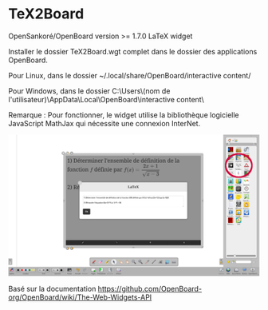 # TeX2Board
OpenSankoré/OpenBoard version >= 1.7.0 LaTeX widget

Installer le dossier TeX2Board.wgt complet dans le dossier des applications OpenBoard.

Pour Linux, dans le dossier ~/.local/share/OpenBoard/interactive content/

Pour Windows, dans le dossier C:\Users\\(nom de l'utilisateur)\AppData\Local\OpenBoard\interactive content\

Remarque : Pour fonctionner, le widget utilise la bibliothèque logicielle JavaScript MathJax qui nécessite une connexion InterNet.

<img src="Screenshot_20220922_172625.png" width="640">

Basé sur la documentation https://github.com/OpenBoard-org/OpenBoard/wiki/The-Web-Widgets-API

